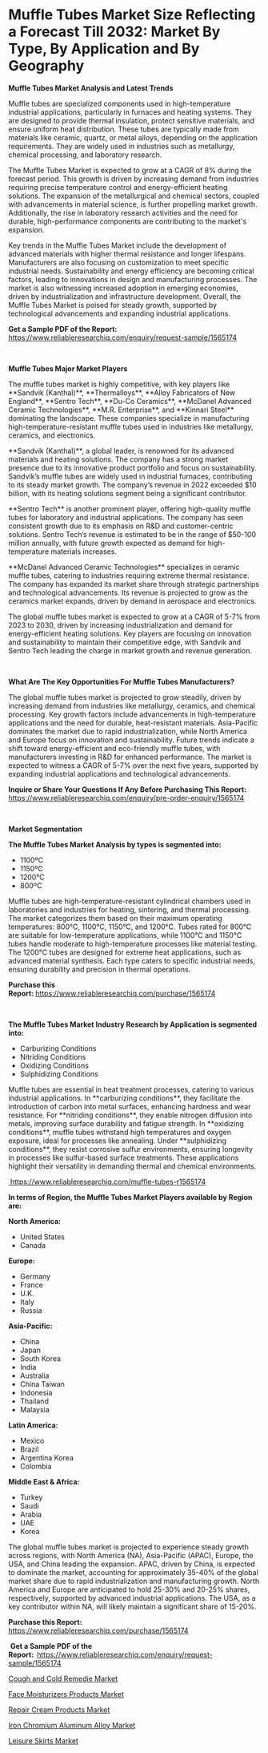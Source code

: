 <p><h1>Muffle Tubes Market Size Reflecting a Forecast Till 2032: Market By Type, By Application and By Geography</h1></p><p><strong>Muffle Tubes Market Analysis and Latest Trends</strong></p>
<p><p>Muffle tubes are specialized components used in high-temperature industrial applications, particularly in furnaces and heating systems. They are designed to provide thermal insulation, protect sensitive materials, and ensure uniform heat distribution. These tubes are typically made from materials like ceramic, quartz, or metal alloys, depending on the application requirements. They are widely used in industries such as metallurgy, chemical processing, and laboratory research.</p><p>The Muffle Tubes Market is expected to grow at a CAGR of 8% during the forecast period. This growth is driven by increasing demand from industries requiring precise temperature control and energy-efficient heating solutions. The expansion of the metallurgical and chemical sectors, coupled with advancements in material science, is further propelling market growth. Additionally, the rise in laboratory research activities and the need for durable, high-performance components are contributing to the market's expansion.</p><p>Key trends in the Muffle Tubes Market include the development of advanced materials with higher thermal resistance and longer lifespans. Manufacturers are also focusing on customization to meet specific industrial needs. Sustainability and energy efficiency are becoming critical factors, leading to innovations in design and manufacturing processes. The market is also witnessing increased adoption in emerging economies, driven by industrialization and infrastructure development. Overall, the Muffle Tubes Market is poised for steady growth, supported by technological advancements and expanding industrial applications.</p></p>
<p><strong>Get a Sample PDF of the Report:&nbsp;</strong> <a href="https://www.reliableresearchiq.com/enquiry/request-sample/1565174?utm_campaign=2220&utm_medium=2&utm_source=Github&utm_content=ia&utm_term=25012025&utm_id=muffle-tubes">https://www.reliableresearchiq.com/enquiry/request-sample/1565174</a></p>
<p>&nbsp;</p>
<p><strong>Muffle Tubes Major Market Players</strong></p>
<p><p>The muffle tubes market is highly competitive, with key players like **Sandvik (Kanthal)**, **Thermalloys**, **Alloy Fabricators of New England**, **Sentro Tech**, **Du-Co Ceramics**, **McDanel Advanced Ceramic Technologies**, **M.R. Enterprise**, and **Kinnari Steel** dominating the landscape. These companies specialize in manufacturing high-temperature-resistant muffle tubes used in industries like metallurgy, ceramics, and electronics.</p><p>**Sandvik (Kanthal)**, a global leader, is renowned for its advanced materials and heating solutions. The company has a strong market presence due to its innovative product portfolio and focus on sustainability. Sandvik’s muffle tubes are widely used in industrial furnaces, contributing to its steady market growth. The company’s revenue in 2022 exceeded $10 billion, with its heating solutions segment being a significant contributor.</p><p>**Sentro Tech** is another prominent player, offering high-quality muffle tubes for laboratory and industrial applications. The company has seen consistent growth due to its emphasis on R&D and customer-centric solutions. Sentro Tech’s revenue is estimated to be in the range of $50-100 million annually, with future growth expected as demand for high-temperature materials increases.</p><p>**McDanel Advanced Ceramic Technologies** specializes in ceramic muffle tubes, catering to industries requiring extreme thermal resistance. The company has expanded its market share through strategic partnerships and technological advancements. Its revenue is projected to grow as the ceramics market expands, driven by demand in aerospace and electronics.</p><p>The global muffle tubes market is expected to grow at a CAGR of 5-7% from 2023 to 2030, driven by increasing industrialization and demand for energy-efficient heating solutions. Key players are focusing on innovation and sustainability to maintain their competitive edge, with Sandvik and Sentro Tech leading the charge in market growth and revenue generation.</p></p>
<p>&nbsp;</p>
<p><strong>What Are The Key Opportunities For Muffle Tubes Manufacturers?</strong></p>
<p><p>The global muffle tubes market is projected to grow steadily, driven by increasing demand from industries like metallurgy, ceramics, and chemical processing. Key growth factors include advancements in high-temperature applications and the need for durable, heat-resistant materials. Asia-Pacific dominates the market due to rapid industrialization, while North America and Europe focus on innovation and sustainability. Future trends indicate a shift toward energy-efficient and eco-friendly muffle tubes, with manufacturers investing in R&D for enhanced performance. The market is expected to witness a CAGR of 5-7% over the next five years, supported by expanding industrial applications and technological advancements.</p></p>
<p><strong>Inquire or Share Your Questions If Any Before Purchasing This Report:</strong> <a href="https://www.reliableresearchiq.com/enquiry/pre-order-enquiry/1565174?utm_campaign=2220&utm_medium=2&utm_source=Github&utm_content=ia&utm_term=25012025&utm_id=muffle-tubes">https://www.reliableresearchiq.com/enquiry/pre-order-enquiry/1565174</a></p>
<p>&nbsp;</p>
<p><strong>Market Segmentation</strong></p>
<p><strong>The Muffle Tubes Market Analysis by types is segmented into:</strong></p>
<p><ul><li>1100ºC</li><li>1150ºC</li><li>1200°C</li><li>800ºC</li></ul></p>
<p><p>Muffle tubes are high-temperature-resistant cylindrical chambers used in laboratories and industries for heating, sintering, and thermal processing. The market categorizes them based on their maximum operating temperatures: 800°C, 1100°C, 1150°C, and 1200°C. Tubes rated for 800°C are suitable for low-temperature applications, while 1100°C and 1150°C tubes handle moderate to high-temperature processes like material testing. The 1200°C tubes are designed for extreme heat applications, such as advanced material synthesis. Each type caters to specific industrial needs, ensuring durability and precision in thermal operations.</p></p>
<p><strong>Purchase this Report:&nbsp;</strong><a href="https://www.reliableresearchiq.com/purchase/1565174?utm_campaign=2220&utm_medium=2&utm_source=Github&utm_content=ia&utm_term=25012025&utm_id=muffle-tubes">https://www.reliableresearchiq.com/purchase/1565174</a></p>
<p>&nbsp;</p>
<p><strong>The Muffle Tubes Market Industry Research by Application is segmented into:</strong></p>
<p><ul><li>Carburizing Conditions</li><li>Nitriding Conditions</li><li>Oxidizing Conditions</li><li>Sulphidizing Conditions</li></ul></p>
<p><p>Muffle tubes are essential in heat treatment processes, catering to various industrial applications. In **carburizing conditions**, they facilitate the introduction of carbon into metal surfaces, enhancing hardness and wear resistance. For **nitriding conditions**, they enable nitrogen diffusion into metals, improving surface durability and fatigue strength. In **oxidizing conditions**, muffle tubes withstand high temperatures and oxygen exposure, ideal for processes like annealing. Under **sulphidizing conditions**, they resist corrosive sulfur environments, ensuring longevity in processes like sulfur-based surface treatments. These applications highlight their versatility in demanding thermal and chemical environments.</p></p>
<p><a href="https://www.reliableresearchiq.com/muffle-tubes-r1565174?utm_campaign=2220&utm_medium=2&utm_source=Github&utm_content=ia&utm_term=25012025&utm_id=muffle-tubes">&nbsp;https://www.reliableresearchiq.com/muffle-tubes-r1565174</a></p>
<p><strong>In terms of Region, the Muffle Tubes Market Players available by Region are:</strong></p>
<p>
    <p> <strong> North America: </strong>
        <ul>
            <li>United States</li>
            <li>Canada</li>
        </ul>
        </p> 
    <p> <strong> Europe: </strong>
        <ul>
            <li>Germany</li>
            <li>France</li>
            <li>U.K.</li>
            <li>Italy</li>
            <li>Russia</li>
        </ul>
        </p> 
    <p> <strong> Asia-Pacific: </strong>
        <ul>
            <li>China</li>
            <li>Japan</li>
            <li>South Korea</li>
            <li>India</li>
            <li>Australia</li>
            <li>China Taiwan</li>
            <li>Indonesia</li>
            <li>Thailand</li>
            <li>Malaysia</li>
        </ul>
        </p> 
    <p> <strong> Latin America: </strong>
        <ul>
            <li>Mexico</li>
            <li>Brazil</li>
            <li>Argentina Korea</li>
            <li>Colombia</li>
        </ul>
        </p> 
    <p> <strong> Middle East & Africa: </strong>
        <ul>
            <li>Turkey</li>
            <li>Saudi</li>
            <li>Arabia</li>
            <li>UAE</li>
            <li>Korea</li>
        </ul>
    </p>
    </p>
<p><p>The global muffle tubes market is projected to experience steady growth across regions, with North America (NA), Asia-Pacific (APAC), Europe, the USA, and China leading the expansion. APAC, driven by China, is expected to dominate the market, accounting for approximately 35-40% of the global market share due to rapid industrialization and manufacturing growth. North America and Europe are anticipated to hold 25-30% and 20-25% shares, respectively, supported by advanced industrial applications. The USA, as a key contributor within NA, will likely maintain a significant share of 15-20%.</p></p>
<p><strong>Purchase this Report: </strong><a href="https://www.reliableresearchiq.com/purchase/1565174?utm_campaign=2220&utm_medium=2&utm_source=Github&utm_content=ia&utm_term=25012025&utm_id=muffle-tubes">https://www.reliableresearchiq.com/purchase/1565174</a></p>
<p>&nbsp;<strong>Get a Sample PDF of the Report:&nbsp;&nbsp;</strong><a href="https://www.reliableresearchiq.com/enquiry/request-sample/1565174?utm_campaign=2220&utm_medium=2&utm_source=Github&utm_content=ia&utm_term=25012025&utm_id=muffle-tubes">https://www.reliableresearchiq.com/enquiry/request-sample/1565174</a></p>
<p><strong></strong></p>
<p><p><a href="https://www.linkedin.com/pulse/market-study-cough-cold-remedie-size-dynamics-expected-growth-4gm0c?utm_campaign=2220&utm_medium=2&utm_source=Github&utm_content=ia&utm_term=25012025&utm_id=muffle-tubes">Cough and Cold Remedie Market</a></p><p><a href="https://www.linkedin.com/pulse/comprehensive-examination-face-moisturizers-products-market-mbrlc?utm_campaign=2220&utm_medium=2&utm_source=Github&utm_content=ia&utm_term=25012025&utm_id=muffle-tubes">Face Moisturizers Products Market</a></p><p><a href="https://www.linkedin.com/pulse/detailed-market-study-global-repair-cream-products-industry-ggqbe?utm_campaign=2220&utm_medium=2&utm_source=Github&utm_content=ia&utm_term=25012025&utm_id=muffle-tubes">Repair Cream Products Market</a></p><p><a href="https://github.com/JosephineMcguire65/Market-Research-Report-List-1/blob/main/iron-chromium-aluminum-alloy-market.md?utm_campaign=2220&utm_medium=2&utm_source=Github&utm_content=ia&utm_term=25012025&utm_id=muffle-tubes">Iron Chromium Aluminum Alloy Market</a></p><p><a href="https://www.linkedin.com/pulse/78-cagr-forecast-forthe-leisure-skirts-marketfrom-2025-ync2e?utm_campaign=2220&utm_medium=2&utm_source=Github&utm_content=ia&utm_term=25012025&utm_id=muffle-tubes">Leisure Skirts Market</a></p></p>